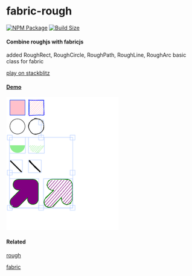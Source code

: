 fabric-rough
========
[![NPM Package][npm]][npm-url]
[![Build Size][build-size]][build-size-url]

#### Combine roughjs with fabricjs ####

added RoughRect, RoughCircle, RoughPath, RoughLine, RoughArc basic class for fabric

[play on stackblitz](https://stackblitz.com/edit/fabric-rough-hkweks?file=index.tsx)

#### [Demo](https://fabric-rough-hkweks.stackblitz.io/) ####
![img.png](img.png)

#### Related ####

[rough](https://github.com/rough-stuff/rough/blob/master/README.md)

[fabric](https://github.com/fabricjs/fabric.js/blob/master/README.md)

[npm]: https://img.shields.io/npm/v/fabric-rough
[npm-url]: https://www.npmjs.com/package/fabric-rough
[build-size]: https://badgen.net/bundlephobia/minzip/fabric-rough
[build-size-url]: https://bundlephobia.com/package/fabric-rough
